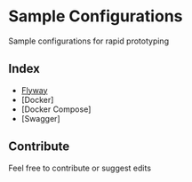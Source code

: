 # Sample Configurations

Sample configurations for rapid prototyping

## Index

- [Flyway](./migrations-flyway)
- [Docker]
- [Docker Compose]
- [Swagger]

## Contribute

Feel free to contribute or suggest edits

